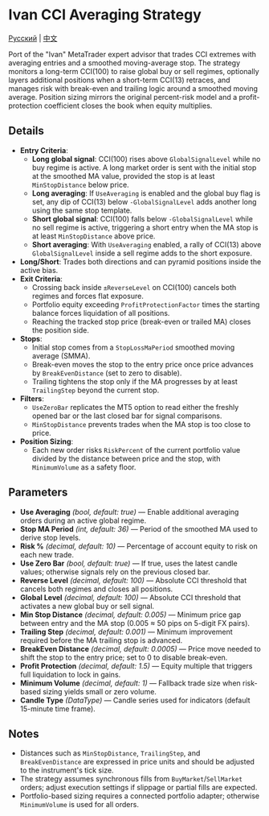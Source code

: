 # Ivan CCI Averaging Strategy
[Русский](README_ru.md) | [中文](README_cn.md)

Port of the "Ivan" MetaTrader expert advisor that trades CCI extremes with averaging entries and a smoothed moving-average stop. The strategy monitors a long-term CCI(100) to raise global buy or sell regimes, optionally layers additional positions when a short-term CCI(13) retraces, and manages risk with break-even and trailing logic around a smoothed moving average. Position sizing mirrors the original percent-risk model and a profit-protection coefficient closes the book when equity multiplies.

## Details

- **Entry Criteria**:
  - **Long global signal**: CCI(100) rises above `GlobalSignalLevel` while no buy regime is active. A long market order is sent with the initial stop at the smoothed MA value, provided the stop is at least `MinStopDistance` below price.
  - **Long averaging**: If `UseAveraging` is enabled and the global buy flag is set, any dip of CCI(13) below `-GlobalSignalLevel` adds another long using the same stop template.
  - **Short global signal**: CCI(100) falls below `-GlobalSignalLevel` while no sell regime is active, triggering a short entry when the MA stop is at least `MinStopDistance` above price.
  - **Short averaging**: With `UseAveraging` enabled, a rally of CCI(13) above `GlobalSignalLevel` inside a sell regime adds to the short exposure.
- **Long/Short**: Trades both directions and can pyramid positions inside the active bias.
- **Exit Criteria**:
  - Crossing back inside `±ReverseLevel` on CCI(100) cancels both regimes and forces flat exposure.
  - Portfolio equity exceeding `ProfitProtectionFactor` times the starting balance forces liquidation of all positions.
  - Reaching the tracked stop price (break-even or trailed MA) closes the position side.
- **Stops**:
  - Initial stop comes from a `StopLossMaPeriod` smoothed moving average (SMMA).
  - Break-even moves the stop to the entry price once price advances by `BreakEvenDistance` (set to zero to disable).
  - Trailing tightens the stop only if the MA progresses by at least `TrailingStep` beyond the current stop.
- **Filters**:
  - `UseZeroBar` replicates the MT5 option to read either the freshly opened bar or the last closed bar for signal comparisons.
  - `MinStopDistance` prevents trades when the MA stop is too close to price.
- **Position Sizing**:
  - Each new order risks `RiskPercent` of the current portfolio value divided by the distance between price and the stop, with `MinimumVolume` as a safety floor.

## Parameters

- **Use Averaging** *(bool, default: true)* — Enable additional averaging orders during an active global regime.
- **Stop MA Period** *(int, default: 36)* — Period of the smoothed MA used to derive stop levels.
- **Risk %** *(decimal, default: 10)* — Percentage of account equity to risk on each new trade.
- **Use Zero Bar** *(bool, default: true)* — If true, uses the latest candle values; otherwise signals rely on the previous closed bar.
- **Reverse Level** *(decimal, default: 100)* — Absolute CCI threshold that cancels both regimes and closes all positions.
- **Global Level** *(decimal, default: 100)* — Absolute CCI threshold that activates a new global buy or sell signal.
- **Min Stop Distance** *(decimal, default: 0.005)* — Minimum price gap between entry and the MA stop (0.005 ≈ 50 pips on 5-digit FX pairs).
- **Trailing Step** *(decimal, default: 0.001)* — Minimum improvement required before the MA trailing stop is advanced.
- **BreakEven Distance** *(decimal, default: 0.0005)* — Price move needed to shift the stop to the entry price; set to 0 to disable break-even.
- **Profit Protection** *(decimal, default: 1.5)* — Equity multiple that triggers full liquidation to lock in gains.
- **Minimum Volume** *(decimal, default: 1)* — Fallback trade size when risk-based sizing yields small or zero volume.
- **Candle Type** *(DataType)* — Candle series used for indicators (default 15-minute time frame).

## Notes

- Distances such as `MinStopDistance`, `TrailingStep`, and `BreakEvenDistance` are expressed in price units and should be adjusted to the instrument's tick size.
- The strategy assumes synchronous fills from `BuyMarket`/`SellMarket` orders; adjust execution settings if slippage or partial fills are expected.
- Portfolio-based sizing requires a connected portfolio adapter; otherwise `MinimumVolume` is used for all orders.
